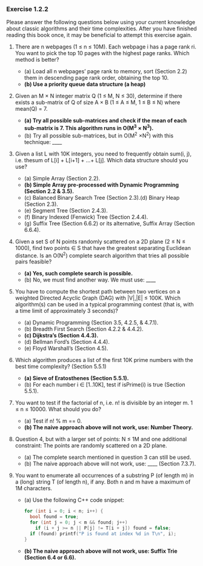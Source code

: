 ### Exercise 1.2.2

Please answer the following questions below using your current knowledge about classic algorithms and their time complexities. After you have finished reading this book once, it may be beneficial to attempt this exercise again.

1. There are n webpages (1 ≤ n ≤ 10M). Each webpage i has a page rank ri. You want to pick the top 10 pages with the highest page ranks. Which method is better?

   - (a)  Load all n webpages’ page rank to memory, sort (Section 2.2) them in descending page rank order, obtaining the top 10.
   - **(b) Use a priority queue data structure (a heap)**

2. Given an M × N integer matrix Q (1 ≤ M, N ≤ 30), determine if there exists a sub-matrix of Q of size A × B (1 ≤ A ≤ M, 1 ≤ B ≤ N) where mean(Q) = 7.

   - **(a)  Try all possible sub-matrices and check if the mean of each sub-matrix is 7. This algorithm runs in O(M<sup>3</sup> × N<sup>3</sup>).**
   - (b)  Try all possible sub-matrices, but in O(M<sup>2</sup> ×N<sup>2</sup>) with this technique: ____

3. Given a list L with 10K integers, you need to frequently obtain sum(i, j), i.e. thesum of L[i] + L[i+1] + ...+ L[j]. Which data structure should you use?

   - (a) Simple Array (Section 2.2).
   - **(b) Simple Array pre-processed with Dynamic Programming (Section 2.2 & 3.5).**
   - (c) Balanced Binary Search Tree (Section 2.3).(d) Binary Heap (Section 2.3).
   - (e) Segment Tree (Section 2.4.3).
   - (f) Binary Indexed (Fenwick) Tree (Section 2.4.4).
   - (g) Suffix Tree (Section 6.6.2) or its alternative, Suffix Array (Section 6.6.4).

4. Given a set S of N points randomly scattered on a 2D plane (2 ≤ N ≤ 1000), find two points ∈ S that have the greatest separating Euclidean distance. Is an O(N<sup>2</sup>) complete search algorithm that tries all possible pairs feasible?

   - **(a) Yes, such complete search is possible.**
   - (b) No, we must find another way. We must use: ____

5. You have to compute the shortest path between two vertices on a weighted Directed Acyclic Graph (DAG) with |V|,|E| ≤ 100K. Which algorithm(s) can be used in a typical programming contest (that is, with a time limit of approximately 3 seconds)?

   - (a) Dynamic Programming (Section 3.5, 4.2.5, & 4.7.1).
   - (b) Breadth First Search (Section 4.2.2 & 4.4.2).
   - **(c) Dijkstra’s (Section 4.4.3).**
   - (d) Bellman Ford’s (Section 4.4.4).
   - (e) Floyd Warshall’s (Section 4.5).

6. Which algorithm produces a list of the first 10K prime numbers with the best time complexity? (Section 5.5.1)

   - **(a) Sieve of Eratosthenes (Section 5.5.1).**
   - (b) For each number i ∈ [1..10K], test if isPrime(i) is true (Section 5.5.1).

7. You want to test if the factorial of n, i.e. n! is divisible by an integer m. 1 ≤ n ≤ 10000. What should you do?

   - (a) Test if n! % m == 0.
   - **(b) The naive approach above will not work, use:  Number Theory.**

8. Question 4, but with a larger set of points: N ≤ 1M and one additional constraint: The points are randomly scattered on a 2D plane.

   - (a) The complete search mentioned in question 3 can still be used.
   - (b) The naive approach above will not work, use: ____ (Section 7.3.7).

9. You want to enumerate all occurrences of a substring P (of length m) in a (long) string T (of length n), if any. Both n and m have a maximum of 1M characters.

   - (a) Use the following C++ code snippet: 

     ```c++
     for (int i = 0; i < n; i++) {
       bool found = true;
       for (int j = 0; j < m && found; j++)
         if (i + j >= n || P[j] != T[i + j]) found = false; 
       if (found) printf("P is found at index %d in T\n", i);
     }
     ```

   - **(b) The naive approach above will not work, use: Suffix Trie (Section 6.4 or 6.6).**
